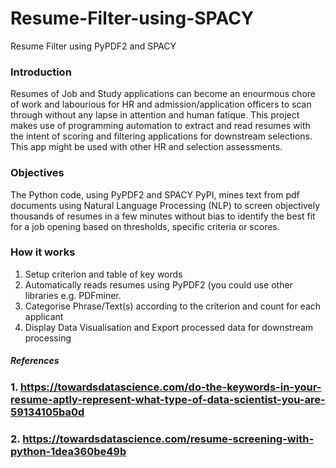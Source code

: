 # Resume-Filter-using-SPACY
Resume Filter using PyPDF2 and SPACY


### Introduction
Resumes of Job and Study applications can become an enourmous chore of work and labourious for HR and admission/application officers to scan through without any lapse in attention and human fatique. This project makes use of programming automation to extract and read resumes with the intent of scoring and filtering applications for downstream selections. This app might be used with other HR and selection assessments.


### Objectives
The Python code, using PyPDF2 and SPACY PyPI, mines text from pdf documents using Natural Language Processing (NLP) to screen objectively thousands of resumes in a few minutes without bias to identify the best fit for a job opening based on thresholds, specific criteria or scores.


### How it works
1. Setup criterion and table of key words 
2. Automatically reads resumes using PyPDF2 (you could use other libraries e.g. PDFminer.
3. Categorise Phrase/Text(s) according to the criterion and count for each applicant
4. Display Data Visualisation and Export processed data for downstream processing


##### References
### 1. https://towardsdatascience.com/do-the-keywords-in-your-resume-aptly-represent-what-type-of-data-scientist-you-are-59134105ba0d
### 2. https://towardsdatascience.com/resume-screening-with-python-1dea360be49b
